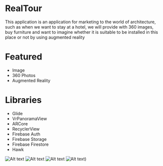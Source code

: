 # RealTour
This application is an application for marketing to the world of architecture, such as when we want to stay at a hotel, we will provide with 360 images, buy furniture and want to imagine whether it is suitable to be installed in this place or not by using augmented reality 

# Featured
- Image
- 360 Photos
- Augmented Reality

# Libraries
- Glide
- VrPanoramaView
- ARCore
- RecyclerView
- Firebase Auth
- Firebase Storage
- Firebase Firestore
- Hawk


![Alt text](https://firebasestorage.googleapis.com/v0/b/realtourandroid.appspot.com/o/photo6145252328698128757.jpg?alt=media&token=facfd204-634f-4c1c-9d2a-7574e1099424)
![Alt text](https://firebasestorage.googleapis.com/v0/b/realtourandroid.appspot.com/o/photo6145252328698128756.jpg?alt=media&token=19a0b3a6-23b4-4b5d-b101-afbf98a0da6d)
![Alt text](https://firebasestorage.googleapis.com/v0/b/realtourandroid.appspot.com/o/photo6145252328698128755.jpg?alt=media&token=8f362a35-ef76-468c-9d82-dc97adf9e4a5)
![Alt text](https://firebasestorage.googleapis.com/v0/b/realtourandroid.appspot.com/o/photo6145252328698128754.jpg?alt=media&token=a3d1f110-a32d-43dd-9f23-854417cc66ee))
